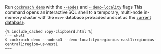 Run [`cockroach demo`](cockroach-demo.html) with the [`--nodes`](cockroach-demo.html#flags) and [`--demo-locality`](cockroach-demo.html#flags) flags This command opens an interactive SQL shell to a temporary, multi-node in-memory cluster with the `movr` database preloaded and set as the [current database](sql-name-resolution.html#current-database).

    {% include_cached copy-clipboard.html %}
    ~~~ shell
    $ cockroach demo --nodes=3 --demo-locality=region=us-east1:region=us-central1:region=us-west1
    ~~~
